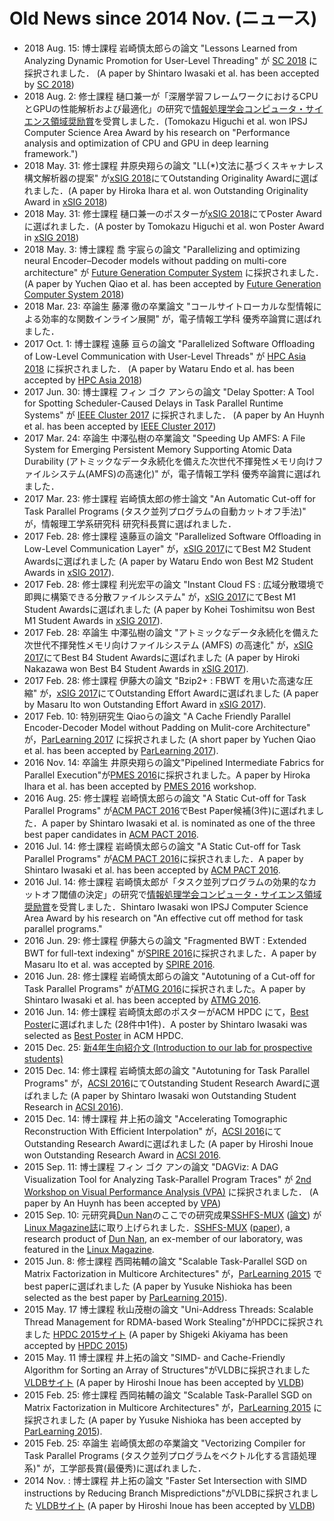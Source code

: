 # Old News since 2014 Nov. (ニュース)
  * 2018 Aug. 15: 博士課程 岩崎慎太郎らの論文 "Lessons Learned from Analyzing Dynamic Promotion for User-Level Threading" が [SC 2018](https://sc18.supercomputing.org/) に採択されました． (A paper by Shintaro Iwasaki et al. has been accepted by [SC 2018](https://sc18.supercomputing.org/)) 
  * 2018 Aug. 2: 修士課程 樋口兼一が「深層学習フレームワークにおけるCPUとGPUの性能解析および最適化」の研究で[情報処理学会コンピュータ・サイエンス領域奨励賞](https://www.ipsj.or.jp/award/cs-award-2018.html)を受賞しました．(Tomokazu Higuchi et al. won IPSJ Computer Science Area Award by his research on "Performance analysis and optimization of CPU and GPU in deep learning framework.") 
  * 2018 May. 31: 修士課程 井原央翔らの論文 "LL(*)文法に基づくスキャナレス構文解析器の提案" が[xSIG 2018](http://xsig.hpcc.jp/2018/)にてOutstanding Originality Awardに選ばれました．(A paper by Hiroka Ihara et al. won Outstanding Originality Award in [xSIG 2018](http://xsig.hpcc.jp/2018/)) 
  * 2018 May. 31: 修士課程 樋口兼一のポスターが[xSIG 2018](http://xsig.hpcc.jp/2018/)にてPoster Awardに選ばれました．(A poster by Tomokazu Higuchi et al. won Poster Award in [xSIG 2018](http://xsig.hpcc.jp/2018/)) 
  * 2018 May. 3: 博士課程 喬 宇宸らの論文 "Parallelizing and optimizing neural Encoder–Decoder models without padding on multi-core architecture" が [Future Generation Computer System](https://www.sciencedirect.com/science/article/pii/S0167739X17318150) に採択されました． (A paper by Yuchen Qiao et al. has been accepted by [Future Generation Computer System 2018](https://www.sciencedirect.com/science/article/pii/S0167739X17318150)) 
  * 2018 Mar. 23: 卒論生 藤澤 徹の卒業論文 "コールサイトローカルな型情報による効率的な関数インライン展開" が，電子情報工学科 優秀卒論賞に選ばれました． 
  * 2017 Oct. 1: 博士課程 遠藤 亘らの論文 "Parallelized Software Offloading of Low-Level Communication with User-Level Threads" が [HPC Asia 2018](http://sighpc.ipsj.or.jp/HPCAsia2018/) に採択されました． (A paper by Wataru Endo et al. has been accepted by [HPC Asia 2018](http://sighpc.ipsj.or.jp/HPCAsia2018/)) 
  * 2017 Jun. 30: 博士課程 フィン ゴク アンらの論文 "Delay Spotter: A Tool for Spotting Scheduler-Caused Delays in Task Parallel Runtime Systems" が [IEEE Cluster 2017](https://cluster17.github.io/) に採択されました． (A paper by An Huynh et al. has been accepted by [IEEE Cluster 2017](https://cluster17.github.io/)) 
  * 2017 Mar. 24: 卒論生 中澤弘樹の卒業論文 "Speeding Up AMFS: A File System for Emerging Persistent Memory Supporting Atomic Data Durability (アトミックなデータ永続化を備えた次世代不揮発性メモリ向けファイルシステム(AMFS)の高速化)" が，電子情報工学科 優秀卒論賞に選ばれました． 
  * 2017 Mar. 23: 修士課程 岩崎慎太郎の修士論文 "An Automatic Cut-off for Task Parallel Programs (タスク並列プログラムの自動カットオフ手法)" が，情報理工学系研究科 研究科長賞に選ばれました． 
  * 2017 Feb. 28: 修士課程 遠藤亘の論文 "Parallelized Software Offloading in Low-Level Communication Layer" が，[xSIG 2017](http://xsig.hpcc.jp/)にてBest M2 Student Awardsに選ばれました (A paper by Wataru Endo won Best M2 Student Awards in [xSIG 2017](http://xsig.hpcc.jp/en/)). 
  * 2017 Feb. 28: 修士課程 利光宏平の論文 "Instant Cloud FS : 広域分散環境で即興に構築できる分散ファイルシステム" が，[xSIG 2017](http://xsig.hpcc.jp/)にてBest M1 Student Awardsに選ばれました (A paper by Kohei Toshimitsu won Best M1 Student Awards in [xSIG 2017](http://xsig.hpcc.jp/en/)). 
  * 2017 Feb. 28: 卒論生 中澤弘樹の論文 "アトミックなデータ永続化を備えた次世代不揮発性メモリ向けファイルシステム (AMFS) の高速化" が，[xSIG 2017](http://xsig.hpcc.jp/)にてBest B4 Student Awardsに選ばれました (A paper by Hiroki Nakazawa won Best B4 Student Awards in [xSIG 2017](http://xsig.hpcc.jp/en/)). 
  * 2017 Feb. 28: 修士課程 伊藤大の論文 "Bzip2+ : FBWT を用いた高速な圧縮" が，[xSIG 2017](http://xsig.hpcc.jp/)にてOutstanding Effort Awardに選ばれました (A paper by Masaru Ito won Outstanding Effort Award in [xSIG 2017](http://xsig.hpcc.jp/en/)). 
  * 2017 Feb. 10: 特別研究生 Qiaoらの論文 "A Cache Friendly Parallel Encoder-Decoder Model without Padding on Mulit-core Architecture" が，[ParLearning 2017](http://parlearning.ecs.fullerton.edu/) に採択されました (A short paper by Yuchen Qiao et al. has been accepted by [ParLearning 2017](http://parlearning.ecs.fullerton.edu/)). 
  * 2016 Nov. 14: 卒論生 井原央翔らの論文"Pipelined Intermediate Fabrics for Parallel Execution"が[PMES 2016](https://sites.google.com/site/2016pmes/)に採択されました。A paper by Hiroka Ihara et al. has been accepted by [PMES 2016](https://sites.google.com/site/2016pmes/) workshop. 
  * 2016 Aug. 25: 修士課程 岩崎慎太郎らの論文 "A Static Cut-off for Task Parallel Programs" が[ACM PACT 2016](http://pactconf.org/program/#Papers)でBest Paper候補(3件)に選ばれました．A paper by Shintaro Iwasaki et al. is nominated as one of the three best paper candidates in [ACM PACT 2016](http://pactconf.org/program/#Papers). 
  * 2016 Jul. 14: 修士課程 岩崎慎太郎らの論文 "A Static Cut-off for Task Parallel Programs" が[ACM PACT 2016](http://pactconf.org/program/#Papers)に採択されました．A paper by Shintaro Iwasaki et al. has been accepted by [ACM PACT 2016](http://pactconf.org/program/#Papers). 
  * 2016 Jul. 14: 修士課程 岩崎慎太郎が「タスク並列プログラムの効果的なカットオフ閾値の決定」の研究で[情報処理学会コンピュータ・サイエンス領域奨励賞](http://www.ipsj.or.jp/award/cs-award-2016.html)を受賞しました．Shintaro Iwasaki won IPSJ Computer Science Area Award by his research on "An effective cut off method for task parallel programs." 
  * 2016 Jun. 29: 修士課程 伊藤大らの論文 "Fragmented BWT : Extended BWT for full-text indexing" が[SPIRE 2016](https://sites.google.com/site/spire2016jp/accepted-papers)に採択されました．A paper by Masaru Ito et al. was accepted by [SPIRE 2016](https://sites.google.com/site/spire2016jp/accepted-papers). 
  * 2016 Jun. 28: 修士課程 岩崎慎太郎らの論文 "Autotuning of a Cut-off for Task Parallel Programs" が[ATMG 2016](http://atrg.jp/atmg/2016/)に採択されました。A paper by Shintaro Iwasaki et al. has been accepted by [ATMG 2016](http://atrg.jp/atmg/2016/). 
  * 2016 Jun. 14: 修士課程 岩崎慎太郎のポスターがACM HPDC にて，[Best Poster](http://www.hpdc.org/2016/awards/best-paper-award/)に選ばれました (28件中1件)．A poster by Shintaro Iwasaki was selected as [Best Poster](http://www.hpdc.org/2016/awards/best-paper-award/) in ACM HPDC. 
  * 2015 Dec. 25: [新4年生向紹介文 (Introduction to our lab for prospective students)](新4年生向紹介文.md)
  * 2015 Dec. 14: 修士課程 岩崎慎太郎の論文 "Autotuning for Task Parallel Programs" が，[ACSI 2016](http://acsi.hpcc.jp/2016/)にてOutstanding Student Research Awardに選ばれました (A paper by Shintaro Iwasaki won Outstanding Student Research in [ACSI 2016](http://acsi.hpcc.jp/2016/)). 
  * 2015 Dec. 14: 博士課程 井上拓の論文 "Accelerating Tomographic Reconstruction With Efficient Interpolation" が，[ACSI 2016](http://acsi.hpcc.jp/2016/)にてOutstanding Research Awardに選ばれました (A paper by Hiroshi Inoue won Outstanding Research Award in [ACSI 2016](http://acsi.hpcc.jp/2016/). 
  * 2015 Sep. 11: 博士課程 フィン ゴク アンの論文 "DAGViz: A DAG Visualization Tool for Analyzing Task-Parallel Program Traces" が [2nd Workshop on Visual Performance Analysis (VPA)](http://cedmav.com/events/vpa-2015.html) に採択されました． (A paper by An Huynh has been accepted by [VPA](http://cedmav.com/events/vpa-2015.html)) 
  * 2015 Sep. 10: 元研究員[Dun Nan](http://www.cs.uchicago.edu/people/dun)のここでの研究成果[SSHFS-MUX](https://github.com/qnu/sshfsmux) ([論文](http://dl.acm.org/citation.cfm?id=1577903)) が[Linux Magazine誌](http://www.linux-magazine.com/Issues/2014/165/SSHFS-MUX)に取り上げられました．[SSHFS-MUX](https://github.com/qnu/sshfsmux) ([paper](http://dl.acm.org/citation.cfm?id=1577903)), a research product of [Dun Nan](http://www.cs.uchicago.edu/people/dun), an ex-member of our laboratory, was featured in the [Linux Magazine](http://www.linux-magazine.com/Issues/2014/165/SSHFS-MUX). 
  * 2015 Jun. 8: 修士課程 西岡祐輔の論文 "Scalable Task-Parallel SGD on Matrix Factorization in Multicore Architectures" が，[ParLearning 2015](http://www.usc.edu/dept/engineering/parlearning/) でbest paperに選ばれました (A paper by Yusuke Nishioka has been selected as the best paper by [ParLearning 2015](http://www.usc.edu/dept/engineering/parlearning/)). 
  * 2015 May. 17 博士課程 秋山茂樹の論文 "Uni-Address Threads: Scalable Thread Management for RDMA-based Work Stealing"がHPDCに採択されました [HPDC 2015サイト](http://www.hpdc.org/2015/) (A paper by Shigeki Akiyama has been accepted by [HPDC 2015](http://www.hpdc.org/2015/)) 
  * 2015 May. 11 博士課程 井上拓の論文 "SIMD- and Cache-Friendly Algorithm for Sorting an Array of Structures"がVLDBに採択されました [VLDBサイト](http://www.vldb.org/pvldb/vol8.html) (A paper by Hiroshi Inoue has been accepted by [VLDB](http://www.vldb.org/pvldb/vol8.html)) 
  * 2015 Feb. 25: 修士課程 西岡祐輔の論文 "Scalable Task-Parallel SGD on Matrix Factorization in Multicore Architectures" が，[ParLearning 2015](http://www.usc.edu/dept/engineering/parlearning/) に採択されました (A paper by Yusuke Nishioka has been accepted by [ParLearning 2015](http://www.usc.edu/dept/engineering/parlearning/)). 
  * 2015 Feb. 25: 卒論生 岩崎慎太郎の卒業論文 "Vectorizing Compiler for Task Parallel Programs (タスク並列プログラムをベクトル化する言語処理系)" が，工学部長賞(最優秀)に選ばれました． 
  * 2014 Nov. : 博士課程 井上拓の論文 "Faster Set Intersection with SIMD instructions by Reducing Branch Mispredictions"がVLDBに採択されました [VLDBサイト](http://www.vldb.org/pvldb/vol8.html) (A paper by Hiroshi Inoue has been accepted by [VLDB](http://www.vldb.org/pvldb/vol8.html)) 
